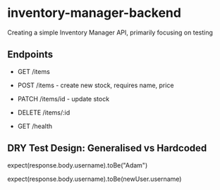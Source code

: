 # inventory-manager-backend

Creating a simple Inventory Manager API, primarily focusing on testing

## Endpoints

- GET /items
- POST /items - create new stock, requires name, price
- PATCH /items/id - update stock
- DELETE /items/:id

- GET /health


## DRY Test Design: Generalised vs Hardcoded

expect(response.body.username).toBe("Adam")

expect(response.body.username).toBe(newUser.username)